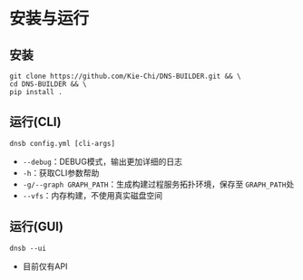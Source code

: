 # 安装与运行

## 安装
```shell
git clone https://github.com/Kie-Chi/DNS-BUILDER.git && \
cd DNS-BUILDER && \
pip install .
```

## 运行(CLI)
```shell
dnsb config.yml [cli-args]
```

- `--debug`：DEBUG模式，输出更加详细的日志
- `-h`：获取CLI参数帮助
- `-g/--graph GRAPH_PATH`：生成构建过程服务拓扑环境，保存至 `GRAPH_PATH`处
- `--vfs`：内存构建，不使用真实磁盘空间

## 运行(GUI)
```shell
dnsb --ui
```

- 目前仅有API
